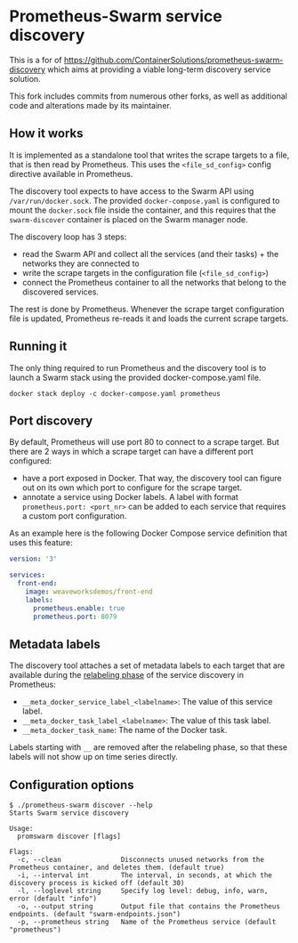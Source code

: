 # Prometheus-Swarm service discovery

This is a for of https://github.com/ContainerSolutions/prometheus-swarm-discovery which aims at providing a
viable long-term discovery service solution.

This fork includes commits from numerous other forks, as well
as additional code and alterations made by its maintainer.

## How it works

It is implemented as a standalone tool that writes the scrape targets to a file, that is then read by Prometheus. This uses the `<file_sd_config>` config
directive available in Prometheus.

The discovery tool expects to have access to the Swarm API using `/var/run/docker.sock`. The provided `docker-compose.yaml`
is configured to mount the `docker.sock` file inside the container, and this requires that the `swarm-discover` container
is placed on the Swarm manager node.

The discovery loop has 3 steps:

- read the Swarm API and collect all the services (and their tasks) + the networks they are connected to
- write the scrape targets in the configuration file (`<file_sd_config>`)
- connect the Prometheus container to all the networks that belong to the discovered services.

The rest is done by Prometheus. Whenever the scrape target configuration file is updated, Prometheus re-reads it and loads the current scrape targets.

## Running it

The only thing required to run Prometheus and the discovery tool is to launch a Swarm stack using the provided docker-compose.yaml
file.

```shell
docker stack deploy -c docker-compose.yaml prometheus
```

## Port discovery

By default, Prometheus will use port 80 to connect to a scrape target. But there are 2 ways in which a scrape target can have a different port configured:

- have a port exposed in Docker. That way, the discovery tool can figure out on its own which port to configure for the scrape target.
- annotate a service using Docker labels. A label with format `prometheus.port: <port_nr>` can be added to each service that requires a custom port configuration.

As an example here is the following Docker Compose service definition that uses this feature:

```yaml
version: '3'

services:
  front-end:
    image: weaveworksdemos/front-end
    labels:
      prometheus.enable: true
      prometheus.port: 8079
```

## Metadata labels

The discovery tool attaches a set of metadata labels to each target that are available during the [relabeling phase](https://prometheus.io/docs/operating/configuration/#<relabel_config>) of the service discovery in Prometheus:

- `__meta_docker_service_label_<labelname>`: The value of this service label.
- `__meta_docker_task_label_<labelname>`: The value of this task label.
- `__meta_docker_task_name`: The name of the Docker task.

Labels starting with `__` are removed after the relabeling phase, so that these labels will not show up on time series directly.

## Configuration options

```shell
$ ./prometheus-swarm discover --help
Starts Swarm service discovery

Usage:
  promswarm discover [flags]

Flags:
  -c, --clean               Disconnects unused networks from the Prometheus container, and deletes them. (default true)
  -i, --interval int        The interval, in seconds, at which the discovery process is kicked off (default 30)
  -l, --loglevel string     Specify log level: debug, info, warn, error (default "info")
  -o, --output string       Output file that contains the Prometheus endpoints. (default "swarm-endpoints.json")
  -p, --prometheus string   Name of the Prometheus service (default "prometheus")
```
